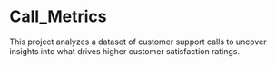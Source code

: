 # Call_Metrics
This project analyzes a dataset of customer support calls to uncover insights into what drives higher customer satisfaction ratings.
